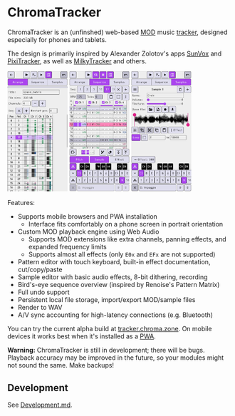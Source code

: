 # ChromaTracker

ChromaTracker is an (unfinshed) web-based [MOD](https://en.wikipedia.org/wiki/MOD_(file_format)) music [tracker](https://en.wikipedia.org/wiki/Music_tracker), designed especially for phones and tablets.

The design is primarily inspired by Alexander Zolotov's apps [SunVox](https://www.warmplace.ru/soft/sunvox/) and [PixiTracker](https://www.warmplace.ru/soft/pixitracker/), as well as [MilkyTracker](https://milkytracker.org/) and others.

<span><img src="docs/screenshot1.png" width="135"> <img src="docs/screenshot2.png" width="135"> <img src="docs/screenshot3.png" width="135"></span>

Features:

- Supports mobile browsers and PWA installation
  - Interface fits comfortably on a phone screen in portrait orientation
- Custom MOD playback engine using Web Audio
  - Supports MOD extensions like extra channels, panning effects, and expanded frequency limits
  - Supports almost all effects (only `E0x` and `EFx` are not supported)
- Pattern editor with touch keyboard, built-in effect documentation, cut/copy/paste
- Sample editor with basic audio effects, 8-bit dithering, recording
- Bird's-eye sequence overview (inspired by Renoise's Pattern Matrix)
- Full undo support
- Persistent local file storage, import/export MOD/sample files
- Render to WAV
- A/V sync accounting for high-latency connections (e.g. Bluetooth)

You can try the current alpha build at [tracker.chroma.zone](https://tracker.chroma.zone/). On mobile devices it works best when it's installed as a [PWA](https://www.installpwa.com/from/tracker.chroma.zone).

**Warning:** ChromaTracker is still in development; there will be bugs. Playback accuracy may be improved in the future, so your modules might not sound the same. Make backups!

## Development

See [Development.md](docs/Development.md).
